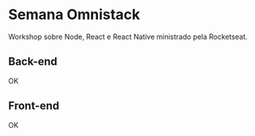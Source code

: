 # Semana Omnistack

 Workshop sobre Node, React e React Native ministrado pela Rocketseat.

 ## Back-end
 OK

 ## Front-end
 OK
